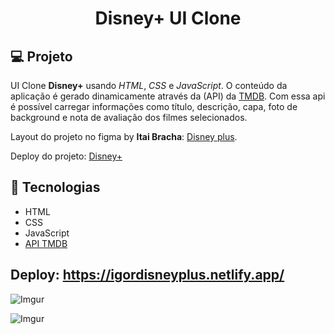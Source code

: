 <h1 align="center">
  Disney+ UI Clone
</h1>

## 💻 Projeto

UI Clone **Disney+** usando _HTML_, _CSS_ e _JavaScript_. O conteúdo da aplicação é gerado dinamicamente através da (API) da [TMDB](https://www.themoviedb.org/documentation/api). Com essa api é possível carregar informações como título, descrição, capa, foto de background e nota de avaliação dos filmes selecionados.

Layout do projeto no figma by **Itai Bracha**: [Disney plus](https://www.figma.com/file/AfcZjKNRxDWOSSI0vrnrls?node-id=0%3A105).

Deploy do projeto: [Disney+](https://igordisneyplus.netlify.app/)

## 🚀 Tecnologias

- HTML
- CSS
- JavaScript
- [API TMDB](https://www.themoviedb.org/documentation/api)

## Deploy: https://igordisneyplus.netlify.app/

![Imgur](https://i.imgur.com/sP5jUWy.png)

![Imgur](https://i.imgur.com/sMV8lnz.png)
